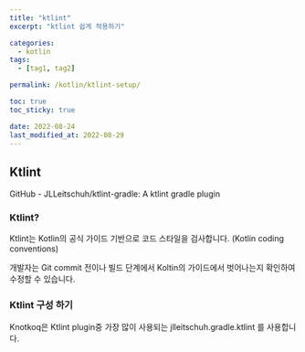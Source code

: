 ```yaml
---
title: "ktlint"
excerpt: "ktlint 쉽게 적용하기"

categories:
  - kotlin
tags:
  - [tag1, tag2]

permalink: /kotlin/ktlint-setup/

toc: true
toc_sticky: true

date: 2022-08-24
last_modified_at: 2022-08-29
---
```


## Ktlint
GitHub - JLLeitschuh/ktlint-gradle: A ktlint gradle plugin 

### Ktlint? 
Ktlint는 Kotlin의 공식 가이드 기반으로 코드 스타일을 검사합니다. (Kotlin coding conventions) 

개발자는 Git commit 전이나 빌드 단계에서 Koltin의 가이드에서 벗어나는지 확인하여 수정할 수 있습니다.

### Ktlint 구성 하기 
 Knotkoq은 Ktlint plugin중 가장 많이 사용되는 jlleitschuh.gradle.ktlint 를 사용합니다. 
